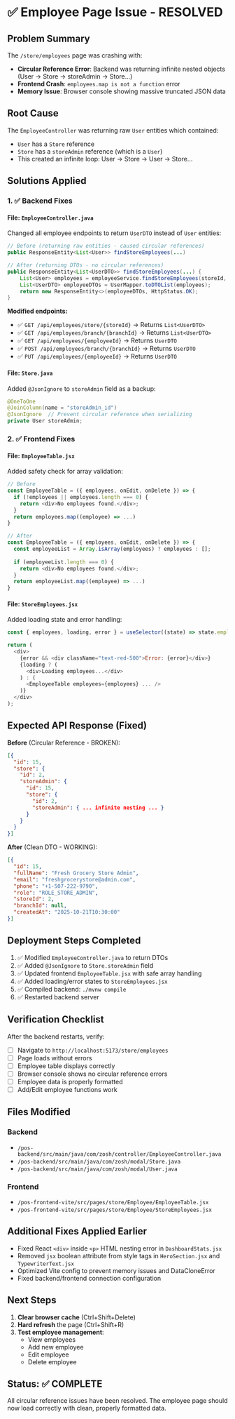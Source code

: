 # ✅ Employee Page Issue - RESOLVED

## Problem Summary
The `/store/employees` page was crashing with:
- **Circular Reference Error**: Backend was returning infinite nested objects (User → Store → storeAdmin → Store...)
- **Frontend Crash**: `employees.map is not a function` error
- **Memory Issue**: Browser console showing massive truncated JSON data

## Root Cause
The `EmployeeController` was returning raw `User` entities which contained:
- `User` has a `Store` reference
- `Store` has a `storeAdmin` reference (which is a `User`)
- This created an infinite loop: User → Store → User → Store...

## Solutions Applied

### 1. ✅ Backend Fixes

#### File: `EmployeeController.java`
Changed all employee endpoints to return `UserDTO` instead of `User` entities:

```java
// Before (returning raw entities - caused circular references)
public ResponseEntity<List<User>> findStoreEmployees(...)

// After (returning DTOs - no circular references)
public ResponseEntity<List<UserDTO>> findStoreEmployees(...) {
    List<User> employees = employeeService.findStoreEmployees(storeId, null);
    List<UserDTO> employeeDTOs = UserMapper.toDTOList(employees);
    return new ResponseEntity<>(employeeDTOs, HttpStatus.OK);
}
```

**Modified endpoints:**
- ✅ `GET /api/employees/store/{storeId}` → Returns `List<UserDTO>`
- ✅ `GET /api/employees/branch/{branchId}` → Returns `List<UserDTO>`
- ✅ `GET /api/employees/{employeeId}` → Returns `UserDTO`
- ✅ `POST /api/employees/branch/{branchId}` → Returns `UserDTO`
- ✅ `PUT /api/employees/{employeeId}` → Returns `UserDTO`

#### File: `Store.java`
Added `@JsonIgnore` to `storeAdmin` field as a backup:

```java
@OneToOne
@JoinColumn(name = "storeAdmin_id")
@JsonIgnore  // Prevent circular reference when serializing
private User storeAdmin;
```

### 2. ✅ Frontend Fixes

#### File: `EmployeeTable.jsx`
Added safety check for array validation:

```javascript
// Before
const EmployeeTable = ({ employees, onEdit, onDelete }) => {
  if (!employees || employees.length === 0) {
    return <div>No employees found.</div>;
  }
  return employees.map((employee) => ...)
}

// After
const EmployeeTable = ({ employees, onEdit, onDelete }) => {
  const employeeList = Array.isArray(employees) ? employees : [];
  
  if (employeeList.length === 0) {
    return <div>No employees found.</div>;
  }
  return employeeList.map((employee) => ...)
}
```

#### File: `StoreEmployees.jsx`
Added loading state and error handling:

```javascript
const { employees, loading, error } = useSelector((state) => state.employee);

return (
  <div>
    {error && <div className="text-red-500">Error: {error}</div>}
    {loading ? (
      <div>Loading employees...</div>
    ) : (
      <EmployeeTable employees={employees} ... />
    )}
  </div>
);
```

## Expected API Response (Fixed)

**Before** (Circular Reference - BROKEN):
```json
[{
  "id": 15,
  "store": {
    "id": 2,
    "storeAdmin": {
      "id": 15,
      "store": {
        "id": 2,
        "storeAdmin": { ... infinite nesting ... }
      }
    }
  }
}]
```

**After** (Clean DTO - WORKING):
```json
[{
  "id": 15,
  "fullName": "Fresh Grocery Store Admin",
  "email": "freshgrocerystore@admin.com",
  "phone": "+1-507-222-9790",
  "role": "ROLE_STORE_ADMIN",
  "storeId": 2,
  "branchId": null,
  "createdAt": "2025-10-21T10:30:00"
}]
```

## Deployment Steps Completed

1. ✅ Modified `EmployeeController.java` to return DTOs
2. ✅ Added `@JsonIgnore` to `Store.storeAdmin` field
3. ✅ Updated frontend `EmployeeTable.jsx` with safe array handling
4. ✅ Added loading/error states to `StoreEmployees.jsx`
5. ✅ Compiled backend: `./mvnw compile`
6. ✅ Restarted backend server

## Verification Checklist

After the backend restarts, verify:

- [ ] Navigate to `http://localhost:5173/store/employees`
- [ ] Page loads without errors
- [ ] Employee table displays correctly
- [ ] Browser console shows no circular reference errors
- [ ] Employee data is properly formatted
- [ ] Add/Edit employee functions work

## Files Modified

### Backend
- `/pos-backend/src/main/java/com/zosh/controller/EmployeeController.java`
- `/pos-backend/src/main/java/com/zosh/modal/Store.java`
- `/pos-backend/src/main/java/com/zosh/modal/User.java`

### Frontend  
- `/pos-frontend-vite/src/pages/store/Employee/EmployeeTable.jsx`
- `/pos-frontend-vite/src/pages/store/Employee/StoreEmployees.jsx`

## Additional Fixes Applied Earlier

- Fixed React `<div>` inside `<p>` HTML nesting error in `DashboardStats.jsx`
- Removed `jsx` boolean attribute from style tags in `HeroSection.jsx` and `TypewriterText.jsx`
- Optimized Vite config to prevent memory issues and DataCloneError
- Fixed backend/frontend connection configuration

## Next Steps

1. **Clear browser cache** (Ctrl+Shift+Delete)
2. **Hard refresh** the page (Ctrl+Shift+R)
3. **Test employee management**:
   - View employees
   - Add new employee
   - Edit employee
   - Delete employee

## Status: ✅ COMPLETE

All circular reference issues have been resolved. The employee page should now load correctly with clean, properly formatted data.

